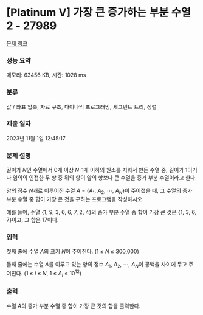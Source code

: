 # [Platinum V] 가장 큰 증가하는 부분 수열 2 - 27989 

[문제 링크](https://www.acmicpc.net/problem/27989) 

### 성능 요약

메모리: 63456 KB, 시간: 1028 ms

### 분류

값 / 좌표 압축, 자료 구조, 다이나믹 프로그래밍, 세그먼트 트리, 정렬

### 제출 일자

2023년 11월 1일 12:45:17

### 문제 설명

<p>길이가 <em>N</em>인 수열에서 0개 이상 <em>N</em>-1개 이하의 원소를 지워서 만든 수열 중, 길이가 1이거나 임의의 인접한 두 항 중 뒤의 항이 앞의 항보다 큰 수열을 증가 부분 수열이라고 한다.</p>

<p>양의 정수 <em>N</em>개로 이루어진 수열 <em>A</em> = {<em>A</em><sub>1</sub>, <em>A</em><sub>2</sub>, ⋯, <em>A<sub>N</sub></em>}이 주어졌을 때, 그 수열의 증가 부분 수열 중 합이 가장 큰 것을 구하는 프로그램을 작성하시오.</p>

<p>예를 들어, 수열 {1, 9, 3, 6, 6, 7, 2, 4}의 증가 부분 수열 중 합이 가장 큰 것은 {1, 3, 6, 7}이고, 그 합은 17이다.</p>

### 입력 

 <p>첫째 줄에 수열 <em>A</em>의 크기 <em>N</em>이 주어진다. (1 ≤ <em>N</em> ≤ 300,000)</p>

<p>둘째 줄에는 수열 <em>A</em>를 이루고 있는 양의 정수 <em>A</em><sub>1</sub>, <em>A</em><sub>2</sub>, ⋯, <em>A<sub>N</sub></em>이 공백을 사이에 두고 주어진다. (1 ≤ <em>i</em> ≤ <em>N</em>, 1 ≤ <em>A<sub>i</sub></em> ≤ 10<sup>12</sup>)</p>

### 출력 

 <p>수열 <em>A</em>의 증가 부분 수열 중 합이 가장 큰 것의 합을 출력한다.</p>

